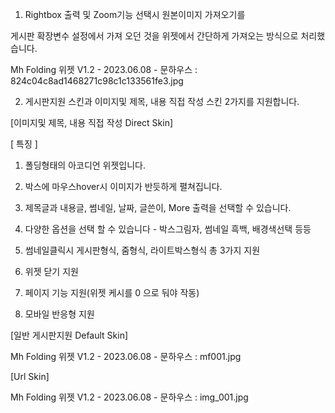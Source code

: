 1. Rightbox 출력 및 Zoom기능 선택시 원본이미지 가져오기를 

게시판 확장변수 설정에서 가져 오던 것을 위젯에서 간단하게 가져오는 방식으로 처리했습니다.

Mh Folding 위젯 V1.2 - 2023.06.08 - 문하우스 : 824c04c8ad1468271c98c1c133561fe3.jpg

2. 게시판지원 스킨과 이미지및 제목, 내용 직접 작성 스킨 2가지를 지원합니다.

[이미지및 제목, 내용 직접 작성 Direct Skin] 

 

[ 특징 ]

1. 폴딩형태의 아코디언 위젯입니다.

2. 박스에 마우스hover시 이미지가 반듯하게 펼쳐집니다. 

3. 제목글과 내용글, 썸네일, 날짜, 글쓴이, More 출력을 선택할 수 있습니다.

4. 다양한 옵션을 선택 할 수 있습니다 - 박스그림자, 썸네일 흑백, 배경색선택 등등

5. 썸네일클릭시 게시판형식, 줌형식, 라이트박스형식 총 3가지 지원

6. 위젯 닫기 지원

7. 페이지 기능 지원(위젯 케시를 0 으로 둬야 작동)  

8. 모바일 반응형 지원

 

[일반 게시판지원 Default Skin] 

Mh Folding 위젯 V1.2 - 2023.06.08 - 문하우스 : mf001.jpg

 

[Url Skin]

Mh Folding 위젯 V1.2 - 2023.06.08 - 문하우스 : img_001.jpg

